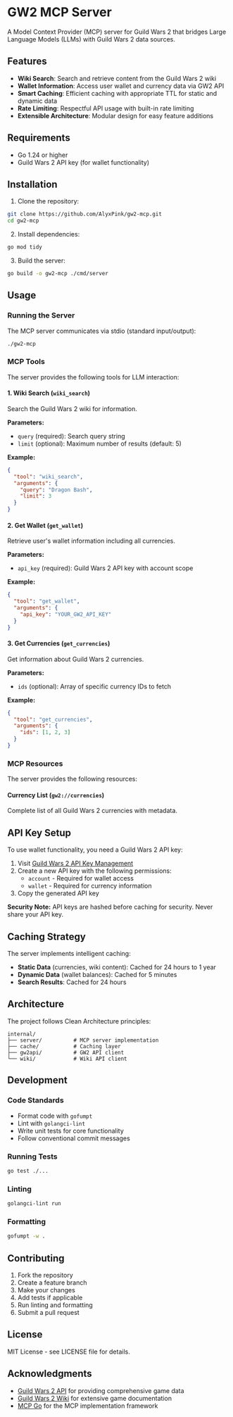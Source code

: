 # GW2 MCP Server

A Model Context Provider (MCP) server for Guild Wars 2 that bridges Large Language Models (LLMs) with Guild Wars 2 data sources.

## Features

- **Wiki Search**: Search and retrieve content from the Guild Wars 2 wiki
- **Wallet Information**: Access user wallet and currency data via GW2 API
- **Smart Caching**: Efficient caching with appropriate TTL for static and dynamic data
- **Rate Limiting**: Respectful API usage with built-in rate limiting
- **Extensible Architecture**: Modular design for easy feature additions

## Requirements

- Go 1.24 or higher
- Guild Wars 2 API key (for wallet functionality)

## Installation

1. Clone the repository:
```bash
git clone https://github.com/AlyxPink/gw2-mcp.git
cd gw2-mcp
```

2. Install dependencies:
```bash
go mod tidy
```

3. Build the server:
```bash
go build -o gw2-mcp ./cmd/server
```

## Usage

### Running the Server

The MCP server communicates via stdio (standard input/output):

```bash
./gw2-mcp
```

### MCP Tools

The server provides the following tools for LLM interaction:

#### 1. Wiki Search (`wiki_search`)

Search the Guild Wars 2 wiki for information.

**Parameters:**
- `query` (required): Search query string
- `limit` (optional): Maximum number of results (default: 5)

**Example:**
```json
{
  "tool": "wiki_search",
  "arguments": {
    "query": "Dragon Bash",
    "limit": 3
  }
}
```

#### 2. Get Wallet (`get_wallet`)

Retrieve user's wallet information including all currencies.

**Parameters:**
- `api_key` (required): Guild Wars 2 API key with account scope

**Example:**
```json
{
  "tool": "get_wallet",
  "arguments": {
    "api_key": "YOUR_GW2_API_KEY"
  }
}
```

#### 3. Get Currencies (`get_currencies`)

Get information about Guild Wars 2 currencies.

**Parameters:**
- `ids` (optional): Array of specific currency IDs to fetch

**Example:**
```json
{
  "tool": "get_currencies",
  "arguments": {
    "ids": [1, 2, 3]
  }
}
```

### MCP Resources

The server provides the following resources:

#### Currency List (`gw2://currencies`)

Complete list of all Guild Wars 2 currencies with metadata.

## API Key Setup

To use wallet functionality, you need a Guild Wars 2 API key:

1. Visit [Guild Wars 2 API Key Management](https://account.arena.net/applications)
2. Create a new API key with the following permissions:
   - `account` - Required for wallet access
   - `wallet` - Required for currency information
3. Copy the generated API key

**Security Note:** API keys are hashed before caching for security. Never share your API key.

## Caching Strategy

The server implements intelligent caching:

- **Static Data** (currencies, wiki content): Cached for 24 hours to 1 year
- **Dynamic Data** (wallet balances): Cached for 5 minutes
- **Search Results**: Cached for 24 hours

## Architecture

The project follows Clean Architecture principles:

```
internal/
├── server/          # MCP server implementation
├── cache/           # Caching layer
├── gw2api/          # GW2 API client
└── wiki/            # Wiki API client
```

## Development

### Code Standards

- Format code with `gofumpt`
- Lint with `golangci-lint`
- Write unit tests for core functionality
- Follow conventional commit messages

### Running Tests

```bash
go test ./...
```

### Linting

```bash
golangci-lint run
```

### Formatting

```bash
gofumpt -w .
```

## Contributing

1. Fork the repository
2. Create a feature branch
3. Make your changes
4. Add tests if applicable
5. Run linting and formatting
6. Submit a pull request

## License

MIT License - see LICENSE file for details.

## Acknowledgments

- [Guild Wars 2 API](https://wiki.guildwars2.com/wiki/API:Main) for providing comprehensive game data
- [Guild Wars 2 Wiki](https://wiki.guildwars2.com/) for extensive game documentation
- [MCP Go](https://github.com/mark3labs/mcp-go) for the MCP implementation framework